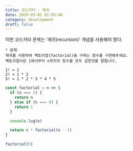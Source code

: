 ```yaml
---
title: 코드카타 - 재귀
date: 2020-03-01 01:03:40
category: development
draft: false
---
```


이번 코드카타 문제는 '재귀(recursion)' 개념을 사용해야 했다.

```
* 문제
재귀를 사용하여 팩토리얼(factorial)을 구하는 함수를 구현해주세요.
팩토리얼이란 1에서부터 n까지의 정수를 모두 곱한것을 말합니다.

1! = 1
2! = 1 * 2
5! = 1 * 2 * 3 * 4 * 5
```

```javascript
const factorial = n => {
  if (n === 1) {
    return n
  } else if (n === 0) {
    return 1
  }

  console.log(n)

  return n * factorial(n - 1)
}

factorial(5)
```
